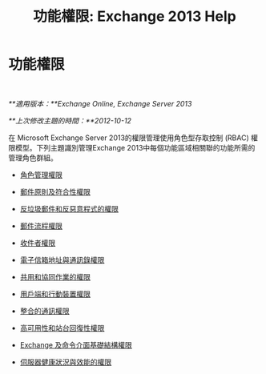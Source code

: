 ﻿---
title: '功能權限: Exchange 2013 Help'
TOCTitle: 功能權限
ms:assetid: 48d06fa6-e4a2-4d5c-bdbd-718eeaade4be
ms:mtpsurl: https://technet.microsoft.com/zh-tw/library/Dd638127(v=EXCHG.150)
ms:contentKeyID: 50473171
ms.date: 05/21/2018
mtps_version: v=EXCHG.150
ms.translationtype: MT
---

# 功能權限

 

_**適用版本：**Exchange Online, Exchange Server 2013_

_**上次修改主題的時間：**2012-10-12_

在 Microsoft Exchange Server 2013的權限管理使用角色型存取控制 (RBAC) 權限模型。下列主題識別管理Exchange 2013中每個功能區域相關聯的功能所需的管理角色群組。

  - [角色管理權限](role-management-permissions-exchange-2013-help.md)

  - [郵件原則及符合性權限](messaging-policy-and-compliance-permissions-exchange-2013-help.md)

  - [反垃圾郵件和反惡意程式的權限](anti-spam-and-anti-malware-permissions-exchange-2013-help.md)

  - [郵件流程權限](mail-flow-permissions-exchange-2013-help.md)

  - [收件者權限](recipients-permissions-exchange-2013-help.md)

  - [電子信箱地址與通訊錄權限](email-address-and-address-book-permissions-exchange-2013-help.md)

  - [共用和協同作業的權限](sharing-and-collaboration-permissions-exchange-2013-help.md)

  - [用戶端和行動裝置權限](clients-and-mobile-devices-permissions-exchange-2013-help.md)

  - [整合的通訊權限](unified-messaging-permissions-exchange-2013-help.md)

  - [高可用性和站台回復性權限](high-availability-and-site-resilience-permissions-exchange-2013-help.md)

  - [Exchange 及命令介面基礎結構權限](exchange-and-shell-infrastructure-permissions-exchange-2013-help.md)

  - [伺服器健康狀況與效能的權限](server-health-and-performance-permissions-exchange-2013-help.md)

